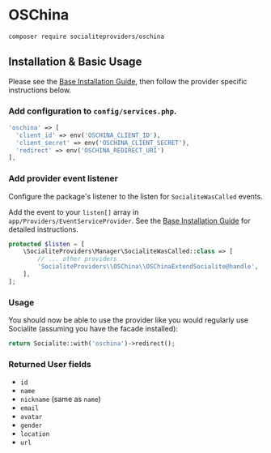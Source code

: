 # OSChina

```bash
composer require socialiteproviders/oschina
```

## Installation & Basic Usage

Please see the [Base Installation Guide](https://socialiteproviders.com/usage/), then follow the provider specific instructions below.

### Add configuration to `config/services.php`.

```php
'oschina' => [    
  'client_id' => env('OSCHINA_CLIENT_ID'),  
  'client_secret' => env('OSCHINA_CLIENT_SECRET'),  
  'redirect' => env('OSCHINA_REDIRECT_URI') 
],
```

### Add provider event listener

Configure the package's listener to the listen for `SocialiteWasCalled` events. 

Add the event to your `listen[]` array  in `app/Providers/EventServiceProvider`. See the [Base Installation Guide](https://socialiteproviders.com/usage/) for detailed instructions.

```php
protected $listen = [
    \SocialiteProviders\Manager\SocialiteWasCalled::class => [
        // ... other providers
        'SocialiteProviders\\OSChina\\OSChinaExtendSocialite@handle',
    ],
];
```

### Usage

You should now be able to use the provider like you would regularly use Socialite (assuming you have the facade installed):

```php
return Socialite::with('oschina')->redirect();
```

### Returned User fields

- ``id``
- ``name``
- ``nickname`` (same as ``name``)
- ``email``
- ``avatar``
- ``gender``
- ``location``
- ``url``
